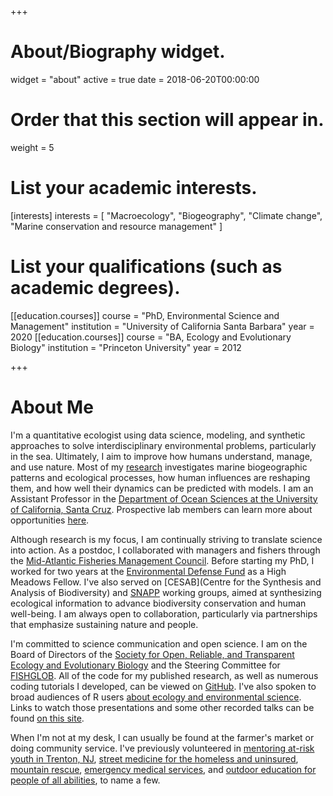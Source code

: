+++
# About/Biography widget.
widget = "about"
active = true
date = 2018-06-20T00:00:00

# Order that this section will appear in.
weight = 5

# List your academic interests.
[interests]
  interests = [
    "Macroecology",
    "Biogeography",
    "Climate change",
    "Marine conservation and resource management"
  ]

# List your qualifications (such as academic degrees).
[[education.courses]]
  course = "PhD, Environmental Science and Management"
  institution = "University of California Santa Barbara"
  year = 2020
[[education.courses]]
  course = "BA, Ecology and Evolutionary Biology"
  institution = "Princeton University"
  year = 2012

  
+++

# About Me

I'm a quantitative ecologist using data science, modeling, and synthetic approaches to solve interdisciplinary environmental problems, particularly in the sea. Ultimately, I aim to improve how humans understand, manage, and use nature. Most of my [research](http://www.alexafredston.com/#research) investigates marine biogeographic patterns and ecological processes, how human influences are reshaping them, and how well their dynamics can be predicted with models. I am an Assistant Professor in the [Department of Ocean Sciences at the University of California, Santa Cruz](https://oceansci.ucsc.edu/). Prospective lab members can learn more about opportunities [here](http://www.alexafredston.com/#join).

Although research is my focus, I am continually striving to translate science into action. As a postdoc, I collaborated with managers and fishers through the [Mid-Atlantic Fisheries Management Council](http://www.mafmc.org/). Before starting my PhD, I worked for two years at the [Environmental Defense Fund](https://www.edf.org/) as a High Meadows Fellow. I've also served on [CESAB](Centre for the Synthesis and Analysis of Biodiversity) and [SNAPP](https://www.fondationbiodiversite.fr/en/about-the-foundation/le-cesab/) working groups, aimed at synthesizing ecological information to advance biodiversity conservation and human well-being. I am always open to collaboration, particularly via partnerships that emphasize sustaining nature and people. 

I'm committed to science communication and open science. I am on the Board of Directors of the [Society for Open, Reliable, and Transparent Ecology and Evolutionary Biology](https://www.sortee.org/) and the Steering Committee for [FISHGLOB](https://fishglob.sites.ucsc.edu). All of the code for my published research, as well as numerous coding tutorials I developed, can be viewed on [GitHub](https://github.com/afredston). I've also spoken to broad audiences of R users [about ecology and environmental science](https://github.com/afredston/R-for-the-planet). Links to watch those presentations and some other recorded talks can be found [on this site](https://www.alexafredston.com/#videos). 

When I'm not at my desk, I can usually be found at the farmer's market or doing community service. I've previously volunteered in [mentoring  at-risk youth in Trenton, NJ](https://www.lifeties.org/programs/t-i-l-t-mentoring/), [street medicine for the homeless and uninsured](https://sbdww.org/), [mountain rescue](https://www.bamru.org/), [emergency medical services](https://pfars.org/), and [outdoor education for people of all abilities](https://discovernac.org/), to name a few. 
